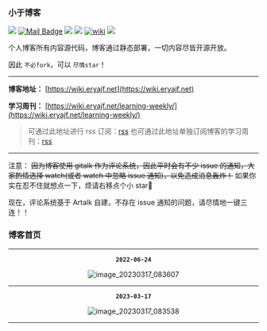 ### 小于博客

[![](https://visitor-badge.laobi.icu/badge?page_id=eryajf.eryajf)](https://visitor-badge.laobi.icu/badge?page_id=eryajf.eryajf)
[![Mail Badge](https://img.shields.io/badge/-eryajf@163.com-c14438?style=flat&logo=Gmail&logoColor=white&link=mailto:eryajf@163.com)](mailto:eryajf@163.com)
[![](https://img.shields.io/badge/%E5%85%AC%E4%BC%97%E5%8F%B7-%E8%BF%90%E7%BB%B4%E8%89%BA%E6%9C%AF-71f9fe?logo=WeChat)](https://tva4.sinaimg.cn/large/008k1Yt0ly1h4nmsb1pgzj32n00yo154.jpg)
[![](https://img.shields.io/badge/%E5%8D%9A%E5%AE%A2-%E4%BA%8C%E4%B8%AB%E8%AE%B2%E6%A2%B5-d7b1bf?logo=Blogger)](https://wiki.eryajf.net)
[![wiki](https://img.shields.io/website?url=https://wiki.eryajf.net/)](https://wiki.eryajf.net/)
[![](https://img.shields.io/badge/Awesome-MyStarList-c780fa?logo=Awesome-Lists)](https://github.com/eryajf/awesome-stars-eryajf#readme)

个人博客所有内容源代码，博客通过静态部署，一切内容尽皆开源开放。

因此 `不必fork`，可以 `尽情star`！

---

**博客地址：** [https://wiki.eryajf.net](https://wiki.eryajf.net)

**学习周刊：** [https://wiki.eryajf.net/learning-weekly/](https://wiki.eryajf.net/learning-weekly/)

> 可通过此地址进行 rss 订阅：[rss](https://wiki.eryajf.net/rss.xml)
> 也可通过此地址单独订阅博客的学习周刊：[rss](https://wiki.eryajf.net/learning-weekly.xml)

---

注意： ~~因为博客使用 gitalk 作为评论系统，因此平时会有不少 issue 的通知，大家酌情选择 watch(或者 watch 中忽略 issue 通知)，以免造成消息轰炸！~~ 如果你实在忍不住就想点一下，烦请右移点个小 star🐶

现在，评论系统基于 Artalk 自建，不存在 issue 通知的问题，请尽情地一键三连！！

### 博客首页

---

<div align="center">

**`2022-06-24`**

![image_20230317_083607](https://cdn.jsdelivr.net/gh/eryajf/tu/img/image_20230317_083607.jpg)

</div>

---

<div align="center">

**`2023-03-17`**

![image_20230317_083538](https://cdn.jsdelivr.net/gh/eryajf/tu/img/image_20230317_083538.jpg)

</div>

---
